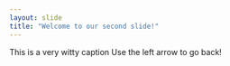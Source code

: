 ```yaml
---
layout: slide
title: "Welcome to our second slide!"
---
```

This is a very witty caption
Use the left arrow to go back!
